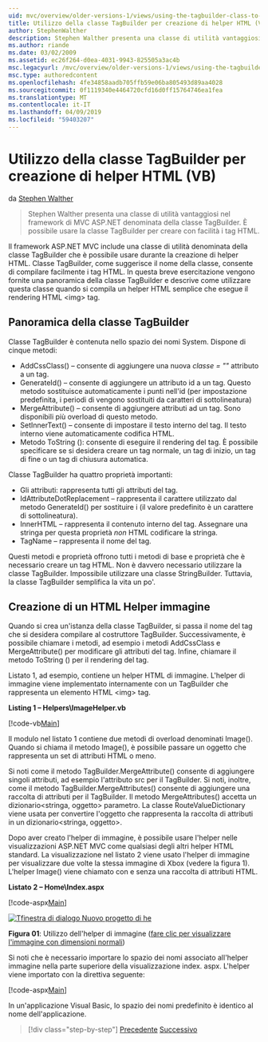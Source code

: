 ```yaml
---
uid: mvc/overview/older-versions-1/views/using-the-tagbuilder-class-to-build-html-helpers-vb
title: Utilizzo della classe TagBuilder per creazione di helper HTML (VB) | Microsoft Docs
author: StephenWalther
description: Stephen Walther presenta una classe di utilità vantaggiosi nel framework di MVC ASP.NET denominata della classe TagBuilder. È possibile utilizzare facilmente la classe TagBuilder per...
ms.author: riande
ms.date: 03/02/2009
ms.assetid: ec26f264-d0ea-4031-9943-825505a3ac4b
msc.legacyurl: /mvc/overview/older-versions-1/views/using-the-tagbuilder-class-to-build-html-helpers-vb
msc.type: authoredcontent
ms.openlocfilehash: 4fe34858aadb705ffb59e06ba805493d89aa4028
ms.sourcegitcommit: 0f1119340e4464720cfd16d0ff15764746ea1fea
ms.translationtype: MT
ms.contentlocale: it-IT
ms.lasthandoff: 04/09/2019
ms.locfileid: "59403207"
---
```

# <a name="using-the-tagbuilder-class-to-build-html-helpers-vb"></a>Utilizzo della classe TagBuilder per creazione di helper HTML (VB)

da [Stephen Walther](https://github.com/StephenWalther)

> Stephen Walther presenta una classe di utilità vantaggiosi nel framework di MVC ASP.NET denominata della classe TagBuilder. È possibile usare la classe TagBuilder per creare con facilità i tag HTML.


Il framework ASP.NET MVC include una classe di utilità denominata della classe TagBuilder che è possibile usare durante la creazione di helper HTML. Classe TagBuilder, come suggerisce il nome della classe, consente di compilare facilmente i tag HTML. In questa breve esercitazione vengono fornite una panoramica della classe TagBuilder e descrive come utilizzare questa classe quando si compila un helper HTML semplice che esegue il rendering HTML &lt;img&gt; tag.

## <a name="overview-of-the-tagbuilder-class"></a>Panoramica della classe TagBuilder

Classe TagBuilder è contenuta nello spazio dei nomi System. Dispone di cinque metodi:

- AddCssClass() – consente di aggiungere una nuova *classe = ""* attributo a un tag.
- GenerateId() – consente di aggiungere un attributo id a un tag. Questo metodo sostituisce automaticamente i punti nell'id (per impostazione predefinita, i periodi di vengono sostituiti da caratteri di sottolineatura)
- MergeAttribute() – consente di aggiungere attributi ad un tag. Sono disponibili più overload di questo metodo.
- SetInnerText() – consente di impostare il testo interno del tag. Il testo interno viene automaticamente codifica HTML.
- Metodo ToString (): consente di eseguire il rendering del tag. È possibile specificare se si desidera creare un tag normale, un tag di inizio, un tag di fine o un tag di chiusura automatica.
  

Classe TagBuilder ha quattro proprietà importanti:

- Gli attributi: rappresenta tutti gli attributi del tag.
- IdAttributeDotReplacement – rappresenta il carattere utilizzato dal metodo GenerateId() per sostituire i (il valore predefinito è un carattere di sottolineatura).
- InnerHTML – rappresenta il contenuto interno del tag. Assegnare una stringa per questa proprietà *non* HTML codificare la stringa.
- TagName – rappresenta il nome del tag.

Questi metodi e proprietà offrono tutti i metodi di base e proprietà che è necessario creare un tag HTML. Non è davvero necessario utilizzare la classe TagBuilder. Impossibile utilizzare una classe StringBuilder. Tuttavia, la classe TagBuilder semplifica la vita un po'.

## <a name="creating-an-image-html-helper"></a>Creazione di un HTML Helper immagine

Quando si crea un'istanza della classe TagBuilder, si passa il nome del tag che si desidera compilare al costruttore TagBuilder. Successivamente, è possibile chiamare i metodi, ad esempio i metodi AddCssClass e MergeAttribute() per modificare gli attributi del tag. Infine, chiamare il metodo ToString () per il rendering del tag.

Listato 1, ad esempio, contiene un helper HTML di immagine. L'helper di immagine viene implementato internamente con un TagBuilder che rappresenta un elemento HTML &lt;img&gt; tag.

**Listing 1 – Helpers\ImageHelper.vb**

[!code-vb[Main](using-the-tagbuilder-class-to-build-html-helpers-vb/samples/sample1.vb)]

Il modulo nel listato 1 contiene due metodi di overload denominati Image(). Quando si chiama il metodo Image(), è possibile passare un oggetto che rappresenta un set di attributi HTML o meno.

Si noti come il metodo TagBuilder.MergeAttribute() consente di aggiungere singoli attributi, ad esempio l'attributo src per il TagBuilder. Si noti, inoltre, come il metodo TagBuilder.MergeAttributes() consente di aggiungere una raccolta di attributi per il TagBuilder. Il metodo MergeAttributes() accetta un dizionario&lt;stringa, oggetto&gt; parametro. La classe RouteValueDictionary viene usata per convertire l'oggetto che rappresenta la raccolta di attributi in un dizionario&lt;stringa, oggetto&gt;.

Dopo aver creato l'helper di immagine, è possibile usare l'helper nelle visualizzazioni ASP.NET MVC come qualsiasi degli altri helper HTML standard. La visualizzazione nel listato 2 viene usato l'helper di immagine per visualizzare due volte la stessa immagine di Xbox (vedere la figura 1). L'helper Image() viene chiamato con e senza una raccolta di attributi HTML.

**Listato 2 – Home\Index.aspx**

[!code-aspx[Main](using-the-tagbuilder-class-to-build-html-helpers-vb/samples/sample2.aspx)]


[![Tfinestra di dialogo Nuovo progetto di he](using-the-tagbuilder-class-to-build-html-helpers-vb/_static/image1.jpg)](using-the-tagbuilder-class-to-build-html-helpers-vb/_static/image1.png)

**Figura 01**: Utilizzo dell'helper di immagine ([fare clic per visualizzare l'immagine con dimensioni normali](using-the-tagbuilder-class-to-build-html-helpers-vb/_static/image2.png))


Si noti che è necessario importare lo spazio dei nomi associato all'helper immagine nella parte superiore della visualizzazione index. aspx. L'helper viene importato con la direttiva seguente:

[!code-aspx[Main](using-the-tagbuilder-class-to-build-html-helpers-vb/samples/sample3.aspx)]

In un'applicazione Visual Basic, lo spazio dei nomi predefinito è identico al nome dell'applicazione.

> [!div class="step-by-step"]
> [Precedente](creating-custom-html-helpers-vb.md)
> [Successivo](creating-page-layouts-with-view-master-pages-vb.md)
